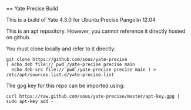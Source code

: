 == Yate Precise Build

This is a build of Yate 4.3.0 for Ubuntu Precise Pangolin 12.04

This is an apt repository. However, you cannot reference it directly hosted on github.

You must clone locally and refer to it directly:

    git clone https://github.com/sous/yate-precise
    ( echo deb file://`pwd`/yate-precise precise main
      echo deb-src file://`pwd`/yate-precise precise main ) > /etc/apt/sources.list.d/yate-precise.list

The gpg key for this repo can be imported using:

    curl https://raw.github.com/sous/yate-precise/master/apt-key.gpg | sudo apt-key add -

